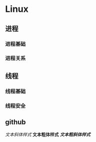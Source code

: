 # Linux

## 进程

### 进程基础
### 进程关系

## 线程

### 线程基础
### 线程安全

## github

*文本斜体样式*
**文本粗体样式**
***文本粗斜体样式***
